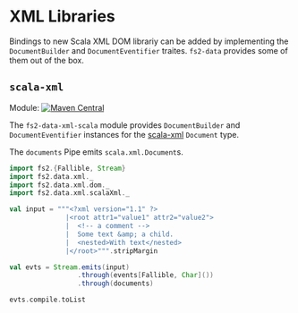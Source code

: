 # XML Libraries

Bindings to new Scala XML DOM librariy can be added by implementing the `DocumentBuilder` and `DocumentEventifier` traites. `fs2-data` provides some of them out of the box.

## `scala-xml`

Module: [![Maven Central](https://img.shields.io/maven-central/v/org.gnieh/fs2-data-xml-scala_2.13.svg)](https://mvnrepository.com/artifact/org.gnieh/fs2-data-xml-scala_2.13)

The `fs2-data-xml-scala` module provides `DocumentBuilder` and `DocumentEventifier` instances for the [scala-xml][scala-xml] `Document` type.

The `documents` Pipe emits `scala.xml.Document`s.

```scala mdoc:to-string
import fs2.{Fallible, Stream}
import fs2.data.xml._
import fs2.data.xml.dom._
import fs2.data.xml.scalaXml._

val input = """<?xml version="1.1" ?>
              |<root attr1="value1" attr2="value2">
              |  <!-- a comment -->
              |  Some text &amp; a child.
              |  <nested>With text</nested>
              |</root>""".stripMargin

val evts = Stream.emits(input)
                 .through(events[Fallible, Char]())
                 .through(documents)

evts.compile.toList
```

[scala-xml]: https://github.com/scala/scala-xml

